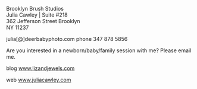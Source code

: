 Brooklyn Brush Studios  
Julia Cawley | Suite #218  
362 Jefferson Street Brooklyn  
NY 11237
 
julia[@]deerbabyphoto.com
phone 347 878 5856
 
Are you interested in a newborn/baby/family session with me? 
Please email me.  
 

blog www.lizandjewels.com

web www.juliacawley.com

